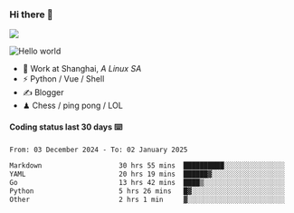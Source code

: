 ### Hi there 👋
![](https://komarev.com/ghpvc/?username=Xuhandsome)


<img src="https://github-readme-stats.vercel.app/api?username=XuHandsome&show_icons=true&theme=merko" alt="Hello world">

<br/>

- 🍻  Work at Shanghai, _A Linux SA_
- ⚡  Python / Vue / Shell
- ✍️  Blogger
- ♟  Chess / ping pong / LOL

#### Coding status last 30 days ⌨️

<!--START_SECTION:waka-->

```txt
From: 03 December 2024 - To: 02 January 2025

Markdown                   30 hrs 55 mins  ██████████░░░░░░░░░░░░░░░   40.43 %
YAML                       20 hrs 19 mins  ██████▓░░░░░░░░░░░░░░░░░░   26.57 %
Go                         13 hrs 42 mins  ████▒░░░░░░░░░░░░░░░░░░░░   17.91 %
Python                     5 hrs 26 mins   █▓░░░░░░░░░░░░░░░░░░░░░░░   07.12 %
Other                      2 hrs 1 min     ▓░░░░░░░░░░░░░░░░░░░░░░░░   02.66 %
```

<!--END_SECTION:waka-->

